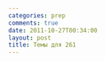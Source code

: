 ```yaml
---
categories: prep
comments: true
date: 2011-10-27T00:34:00
layout: post
title: Темы для 261
---
```


